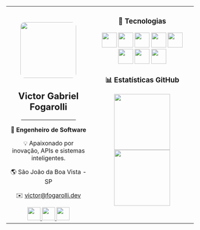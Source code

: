 <div align="center">
  <table>
    <tr>
      <td align="center" width="45%" valign="top">
        <br>
        <img src="https://cdn.discordapp.com/avatars/449279890156683265/66ebfb152b2d69167003c37fd4fec984.png?size=2048" width="150" style="border-radius: 12px; margin-top: 20px;" /><br>
        <h2>Victor Gabriel Fogarolli</h2>
        <hr width="70%" />
        <p><strong>🧠 Engenheiro de Software</strong></p>
        <p>💡 Apaixonado por inovação, APIs e sistemas inteligentes.</p>
        <p>🌎 São João da Boa Vista - SP</p>
        <p>✉️ <a href="mailto:victor@fogarolli.dev">victor@fogarolli.dev</a></p>
        <div align="center">
          <a href="https://www.instagram.com/victor.fogarolli/" target="_blank">
            <img src="https://skillicons.dev/icons?i=instagram" width="35" />
          </a>
          <a href="https://discord.com/users/449279890156683265" target="_blank">
            <img src="https://skillicons.dev/icons?i=discord" width="35" />
          </a>
          <a href="https://www.linkedin.com/in/victor-gabriel-fogarolli-8a9b56216" target="_blank">
            <img src="https://skillicons.dev/icons?i=linkedin" width="35" />
          </a>
        </div>
      </td>
      <td align="center" width="55%" valign="top">
        <h3>🚀 Tecnologias</h3>
        <div>
          <img src="https://cdn.jsdelivr.net/gh/devicons/devicon/icons/html5/html5-original.svg" height="40" />
          <img src="https://cdn.jsdelivr.net/gh/devicons/devicon/icons/css3/css3-original.svg" height="40" />
          <img src="https://cdn.jsdelivr.net/gh/devicons/devicon/icons/javascript/javascript-original.svg" height="40" />
          <img src="https://cdn.jsdelivr.net/gh/devicons/devicon/icons/typescript/typescript-original.svg" height="40" />
          <img src="https://cdn.jsdelivr.net/gh/devicons/devicon/icons/react/react-original.svg" height="40" />
          <img src="https://cdn.jsdelivr.net/gh/devicons/devicon/icons/postgresql/postgresql-original.svg" height="40" />
          <img src="https://cdn.jsdelivr.net/gh/devicons/devicon/icons/mysql/mysql-original.svg" height="40" />
          <img src="https://skillicons.dev/icons?i=prisma" height="40" />
        </div>
        <h3>📊 Estatísticas GitHub</h3>
        <img src="https://github-readme-stats.vercel.app/api?username=Victor-Fogarolli&show_icons=true&theme=dracula&hide_border=false&include_all_commits=true&count_private=true&card_width=450" height="150" />
        <img src="https://github-readme-stats.vercel.app/api/top-langs?username=Victor-Fogarolli&layout=compact&theme=dracula&hide_border=false&langs_count=5&card_width=450" height="150" />
      </td>
      <div align="center">
      </div>
    </tr>
  </table>
</div>

